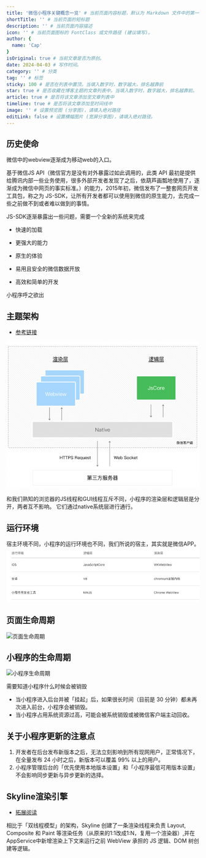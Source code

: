 ```yaml
---
title: '微信小程序关键概念一览' # 当前页面内容标题，默认为 Markdown 文件中的第一个 h1 标签内容
shortTitle: '' # 当前页面的短标题
description: '' # 当前页面内容描述
icon: '' # 当前页面图标的 FontClass 或文件路径 (建议填写)。
author: {
  name: 'Cap'
}
isOriginal: true # 当前文章是否为原创。
date: 2024-04-03 # 写作时间。
category: '' # 分类
tag: '' # 标签
sticky: 100 # 是否在列表中置顶。当填入数字时，数字越大，排名越靠前
star: true # 是否收藏在博客主题的文章列表中。当填入数字时，数字越大，排名越靠前。
article: true # 是否将该文章添加至文章列表中
timeline: true # 是否将该文章添加至时间线中
image: '' # 设置预览图 (分享图)，请填入绝对路径
editLink: false # 设置横幅图片 (宽屏分享图)，请填入绝对路径。
---
```


## 历史使命

微信中的webview逐渐成为移动web的入口。

基于微信JS API（​微信官方是没有对外暴露过如此调用的，此类 API 最初是提供给腾讯内部一些业务使用，很多外部开发者发现了之后，依葫芦画瓢地使用了，逐渐成为微信中网页的事实标准。）的能力，2015年初，微信发布了一整套网页开发工具包，称之为 JS-SDK，让所有开发者都可以使用到微信的原生能力，去完成一些之前做不到或者难以做到的事情。

JS-SDK逐渐暴露出一些问题，需要一个全新的系统来完成

- 快速的加载

- 更强大的能力

- 原生的体验

- 易用且安全的微信数据开放

- 高效和简单的开发

小程序呼之欲出

## 主题架构

- [参考链接](https://juejin.cn/post/7140509513852911647)

![主题](image-2.png)

和我们熟知的浏览器的JS线程和GUI线程互斥不同，小程序的渲染层和逻辑层是分开，两者互不影响。
它们通过native系统层进行通行。

## 运行环境

宿主环境不同，小程序的运行环境也不同，我们所说的宿主，其实就是微信APP。
![宿主](image.png)

## 页面生命周期

![页面生命周期](https://res.wx.qq.com/wxdoc/dist/assets/img/page-lifecycle.2e646c86.png)

## 小程序的生命周期

![小程序生命周期](https://res.wx.qq.com/wxdoc/dist/assets/img/life-cycle.5558d9eb.svg)

需要知道小程序什么时候会被销毁

- 当小程序进入后台并被「挂起」后，如果很长时间（目前是 30 分钟）都未再次进入前台，小程序会被销毁。
- 当小程序占用系统资源过高，可能会被系统销毁或被微信客户端主动回收。


## 关于小程序更新的注意点

1. 开发者在后台发布新版本之后，无法立刻影响到所有现网用户，正常情况下，在全量发布 24 小时之后，新版本可以覆盖 99% 以上的用户。
2. 小程序管理后台的「优先使用本地版本设置」和「小程序最低可用版本设置」不会影响同步更新与异步更新的选择。

## Skyline渲染引擎

- [拓展阅读](https://www.zhihu.com/question/546709238)

相比于「双线程模型」的架构，Skyline 创建了一条渲染线程来负责 Layout, Composite 和 Paint 等渲染任务（从原来的1:1改成1:N，复用一个渲染器）,并在AppService中新增渲染上下文来运行之前 WebView 承担的 JS 逻辑、DOM 树创建等逻辑。

